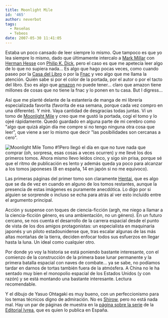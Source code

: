 ```yaml
---
title: Moonlight Mile
id: '465'
author: neverbot
tags:
  - Reseñas
  - Tebeos
date: 2007-05-30 11:41:05
---
```


Estaba un poco cansado de leer siempre lo mismo. Que tampoco es que yo lea siempre lo mismo, dado que últimamente intercalo a [Mark Millar](http://en.wikipedia.org/wiki/Mark_Millar) con [Herman Hesse](http://en.wikipedia.org/wiki/Herman_Hesse) con [Philip K. Dick](http://en.wikipedia.org/wiki/Philip_k_dick), pero el caso es que me apetecía leer algo de lo que no supiera nada... Es algo que hago pocas veces, como cuando paseo por la [Casa del Libro](http://www.casadellibro.es/) o por la [Fnac](http://www.fnac.es/) y veo algo que me llama la atención. Quién sabe si por el color de la portada, por el autor o por el tacto del libro. Eso es algo que [amazon](http://www.amazon.com/) no puede tener... claro que amazon tiene millones de cosas que no tiene la fnac y lo ponen en tu casa. But I digress...

Así que me planté delante de la estantería de manga de mi librería especializada favorita (favorita de esa semana, porque cada vez compro en una diferente). Y miré. Vaya cantidad de desgracias todas juntas. Ví un tomo de [Moonlight Mile](http://en.wikipedia.org/wiki/Moonlight_Mile_%28manga%29) y creo que me gustó la portada, cogí el tomo y lo ojeé rápidamente. Quedó guardado en alguna parte de mi cerebro como "algo que quizá algún día me compre si no tengo ninguna otra cosa que leer", que viene a ser lo mismo que decir "las posibilidades son cercanas a cero".

![Moonlight Mile Tomo #1](./moonlight_mile_tomo01.jpg "Moonlight Mile Tomo #1")Pero llegó el día en que no tuve nada que comprar (oh, sorpresa, esas cosas a veces ocurren) y me llevé los dos primeros tomos. Ahora mismo llevo leídos cinco, y sigo sin prisa, porque sé que el ritmo de publicación es lento y además queda ya poco para alcanzar a los tomos japoneses (8 en españa, 14 en japón si no me equivoco).

Las primeras páginas del primer tomo son claramente [Hentai](http://en.wikipedia.org/wiki/Hentai), que es algo que se da de vez en cuando en alguno de los tomos restantes, aunque la presencia de estas imágenes es puramente anecdótica. Lo digo por si alguien se sorprende o incluso se echa para atrás al ver esto incluído entre el argumento principal.

Acción y suspense con toques de ciencia-ficción (argh, me niego a llamar a la ciencia-ficción género, es una ambientación, no un género). En un futuro cercano, se nos cuenta el desarrollo de la carrera espacial desde el punto de vista de los dos amigos protagonistas: un especialista en maquinaria japonés y un piloto estadounidense que, tras escalar algunas de las más altas montañas de la tierra, deciden enfocar todos sus esfuerzos en llegar hasta la luna. Un ideal como cualquier otro.

Por donde yo voy la historia se está poniendo bastante interesante, con el comienzo de la construcción de la primera base lunar permanente y la primera batalla espacial con naves de combate... ya se sabe, no podíamos tardar en darnos de tortas también fuera de la atmósfera. A China no le ha sentado muy bien el monopolio espacial de los Estados Unidos (y con razón) y se está montando una bastante interesante. Lectura recomendable. 

Y el dibujo de Yasuo Ohtagaki es muy bueno, con un perfeccionismo para los temas técnicos digno de admiración. No es [Shirow](http://en.wikipedia.org/wiki/Masamune_Shirow), pero no está nada mal. Hay un par de páginas de muestra en la [página sobre la serie](http://www.editorialivrea.com/ESP/manga_moonlight.htm) de la [Editorial Ivrea](http://www.editorialivrea.com/ESP/home.htm), que es quien lo publica en España.